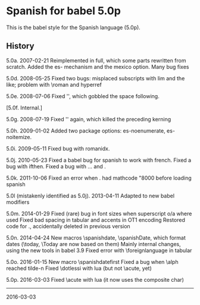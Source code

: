 Spanish for babel 5.0p
======================

This is the babel style for the Spanish language (5.0p). 

History
-------

5.0a. 2007-02-21
Reimplemented in full, which some parts rewritten from scratch.  Added
the es- mechanism and the mexico option.  Many bug fixes

5.0d. 2008-05-25
Fixed two bugs: misplaced subscripts with lim and the like; problem
with \roman and hyperref

5.0e. 2008-07-06
Fixed '', which gobbled the space following.

[5.0f. Internal.] 

5.0g. 2008-07-19
Fixed '' again, which killed the preceding kerning 

5.0h.  2009-01-02
Added two package options: es-noenumerate, es-noitemize.

5.0i. 2009-05-11
Fixed bug with romanidx.

5.0j. 2010-05-23
Fixed a babel bug for spanish to work with french.
Fixed a bug with ifthen.
Fixed a bug with \... and \.

5.0k. 2011-10-06
Fixed an error when . had mathcode "8000 before loading spanish

5.0l (mistakenly identified as 5.0j). 2013-04-11
Adapted to new babel modifiers

5.0m. 2014-01-29
Fixed (rare) bug in font sizes when superscript o/a where used
Fixed bad spacing in tabular and accents in OT1 encoding
Restored code for ., accidentally deleted in previous version

5.0n. 2014-04-24
New macros \spanishdate, \spanishDate, which format dates
  (\today, \Today are now based on them)
Mainly internal changes, using the new tools in babel 3.9
Fixed error with \foreignlanguage in tabular

5.0o. 2016-01-15
New macro \spanishdatefirst
Fixed a bug when \alph reached tilde-n
Fixed \dotlessi with lua (but not \acute, yet)

5.0p. 2016-03-03
Fixed \acute with lua (it now uses the composite char)

----------
2016-03-03
